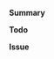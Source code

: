 **Summary**

<!-- Explain the **motivation** for making this change. What existing problem does the pull request solve? -->

**Todo**

<!--
- [ ] ${{ Todo item 1 }}
- [ ] ${{ Todo item 2 }}
- [ ] Update README.md
-->

<!-- If you have a Notion Ticket / GitHub Issue -->

**Issue**

<!-- If you have a GitHub Issue -->